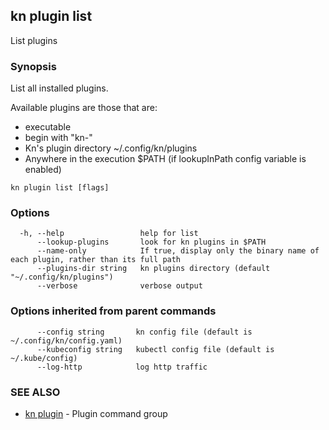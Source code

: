 ## kn plugin list

List plugins

### Synopsis

List all installed plugins.

Available plugins are those that are:

- executable
- begin with "kn-"
- Kn's plugin directory ~/.config/kn/plugins
- Anywhere in the execution \$PATH (if lookupInPath config variable is enabled)

```
kn plugin list [flags]
```

### Options

```
  -h, --help                 help for list
      --lookup-plugins       look for kn plugins in $PATH
      --name-only            If true, display only the binary name of each plugin, rather than its full path
      --plugins-dir string   kn plugins directory (default "~/.config/kn/plugins")
      --verbose              verbose output
```

### Options inherited from parent commands

```
      --config string       kn config file (default is ~/.config/kn/config.yaml)
      --kubeconfig string   kubectl config file (default is ~/.kube/config)
      --log-http            log http traffic
```

### SEE ALSO

- [kn plugin](kn_plugin.md) - Plugin command group
